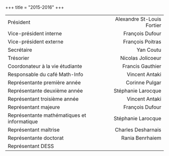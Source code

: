 +++
title = "2015-2016"
+++

|                                             |                            |
|:--------------------------------------------|---------------------------:|
| Président                                   | Alexandre St-Louis Fortier |
| Vice-président interne                      |            François Dufour |
| Vice-président externe                      |           François Poitras |
| Secrétaire                                  |                  Yan Coutu |
| Trésorier                                   |          Nicolas Jolicoeur |
| Coordonateur à la vie étudiante             |           Francis Gauthier |
| Responsable du café Math-Info               |             Vincent Antaki |
| Représentante première année                |             Corinne Pulgar |
| Représentante deuxième année                |         Stéphanie Larocque |
| Représentant troisième année                |             Vincent Antaki |
| Représentant majeure                        |            François Dufour |
| Représentante mathématiques et informatique |         Stéphanie Larocque |
| Représentant maîtrise                       |         Charles Desharnais |
| Représentante doctorat                      |            Rania Benrhaiem |
| Représentant DESS                           |                            |
